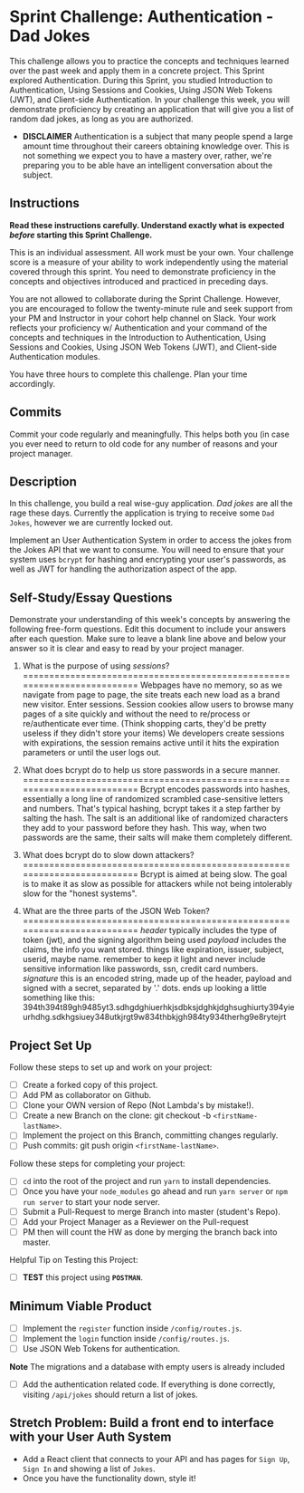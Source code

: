# Sprint Challenge: Authentication - Dad Jokes

This challenge allows you to practice the concepts and techniques learned over the past week and apply them in a concrete project. This Sprint explored Authentication. During this Sprint, you studied Introduction to Authentication, Using Sessions and Cookies, Using JSON Web Tokens (JWT), and Client-side Authentication. In your challenge this week, you will demonstrate proficiency by creating an application that will give you a list of random dad jokes, as long as you are authorized.

- **DISCLAIMER** Authentication is a subject that many people spend a large amount time throughout their careers obtaining knowledge over. This is not something we expect you to have a mastery over, rather, we're preparing you to be able have an intelligent conversation about the subject.

## Instructions

**Read these instructions carefully. Understand exactly what is expected _before_ starting this Sprint Challenge.**

This is an individual assessment. All work must be your own. Your challenge score is a measure of your ability to work independently using the material covered through this sprint. You need to demonstrate proficiency in the concepts and objectives introduced and practiced in preceding days.

You are not allowed to collaborate during the Sprint Challenge. However, you are encouraged to follow the twenty-minute rule and seek support from your PM and Instructor in your cohort help channel on Slack. Your work reflects your proficiency w/ Authentication and your command of the concepts and techniques in the Introduction to Authentication, Using Sessions and Cookies, Using JSON Web Tokens (JWT), and Client-side Authentication modules.

You have three hours to complete this challenge. Plan your time accordingly.

## Commits

Commit your code regularly and meaningfully. This helps both you (in case you ever need to return to old code for any number of reasons and your project manager.

## Description

In this challenge, you build a real wise-guy application. _Dad jokes_ are all the rage these days. Currently the application is trying to receive some `Dad Jokes`, however we are currently locked out.

Implement an User Authentication System in order to access the jokes from the Jokes API that we want to consume. You will need to ensure that your system uses `bcrypt` for hashing and encrypting your user's passwords, as well as JWT for handling the authorization aspect of the app.

## Self-Study/Essay Questions

Demonstrate your understanding of this week's concepts by answering the following free-form questions. Edit this document to include your answers after each question. Make sure to leave a blank line above and below your answer so it is clear and easy to read by your project manager.

1. What is the purpose of using _sessions_?
=========================================================================
Webpages have no memory, so as we navigate from page to page, the site treats each new load as a brand new visitor. Enter sessions. Session cookies allow users to browse many pages of a site quickly and without the need to re/process or re/authenticate ever time. (Think shopping carts, they'd be pretty useless if they didn't store your items) We developers create sessions with expirations, the session remains active until it hits the expiration parameters or until the user logs out.

1. What does bcrypt do to help us store passwords in a secure manner.
=========================================================================
Bcrypt encodes passwords into hashes, essentially a long line of randomized scrambled case-sensitive letters and numbers. That's typical hashing, bcrypt takes it a step farther by salting the hash. The salt is an additional like of randomized characters they add to your password before they hash. This way, when two passwords are the same, their salts will make them completely different.

1. What does bcrypt do to slow down attackers?
=========================================================================
Bcrypt is aimed at being slow. The goal is to make it as slow as possible for attackers while not being intolerably slow for the "honest systems".

1. What are the three parts of the JSON Web Token?
=========================================================================
_header_ typically includes the type of token (jwt), and the signing algorithm being used
_payload_ includes the claims, the info you want stored. things like expiration, issuer, subject, userid, maybe name. remember to keep it light and never include sensitive information like passwords, ssn, credit card numbers.
_signature_ this is an encoded string, made up of the header, payload and signed with a secret, separated by '.' dots. 
ends up looking a little something like this: 394th394t89gh9485yt3.sdhgdghiuerhkjsdbksjdghkjdghsughiurty394yieurhdhg.sdkhgsiuey348utkjrgt9w834thbkjgh984ty934therhg9e8rytejrt

## Project Set Up

Follow these steps to set up and work on your project:

- [ ] Create a forked copy of this project.
- [ ] Add PM as collaborator on Github.
- [ ] Clone your OWN version of Repo (Not Lambda's by mistake!).
- [ ] Create a new Branch on the clone: git checkout -b `<firstName-lastName>`.
- [ ] Implement the project on this Branch, committing changes regularly.
- [ ] Push commits: git push origin `<firstName-lastName>`.

Follow these steps for completing your project:

- [ ] `cd` into the root of the project and run `yarn` to install dependencies.
- [ ] Once you have your `node_modules` go ahead and run `yarn server` or `npm run server` to start your node server.
- [ ] Submit a Pull-Request to merge <firstName-lastName> Branch into master (student's  Repo).
- [ ] Add your Project Manager as a Reviewer on the Pull-request
- [ ] PM then will count the HW as done by  merging the branch back into master.

Helpful Tip on Testing this Project:

- [ ] **TEST** this project using **`POSTMAN`**.

## Minimum Viable Product

- [ ] Implement the `register` function inside `/config/routes.js`.
- [ ] Implement the `login` function inside `/config/routes.js`.
- [ ] Use JSON Web Tokens for authentication.

**Note** The migrations and a database with empty users is already included

- [ ] Add the authentication related code. If everything is done correctly, visiting `/api/jokes` should return a list of jokes.

## Stretch Problem: Build a front end to interface with your User Auth System

- Add a React client that connects to your API and has pages for `Sign Up`, `Sign In` and showing a list of `Jokes`.
- Once you have the functionality down, style it!
